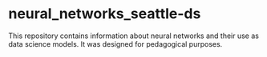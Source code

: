 # neural_networks_seattle-ds

This repository contains information about neural networks and their use as data science models. It was designed for pedagogical purposes.
